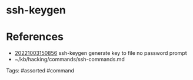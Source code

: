 # ssh-keygen

# References
- [20221003150856](/zet/20221003150856/README.md) ssh-keygen generate key to file no password prompt
- ~/kb/hacking/commands/ssh-commands.md

Tags:
    #assorted #command
